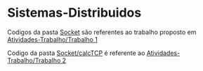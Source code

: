 # Sistemas-Distribuidos

Codigos da pasta [Socket](https://github.com/michelmelo25/Sistemas-Distribuidos/tree/master/Sockets) são referentes ao trabalho proposto em [Atividades-Trabalho/Trabalho 1](https://github.com/michelmelo25/Sistemas-Distribuidos/blob/master/Atividades-Trabalhos/Trabalho1.pdf)

Codigo da pasta [Socket/calcTCP](https://github.com/michelmelo25/Sistemas-Distribuidos/tree/master/Sockets/src/calcTCP) é referente ao [Atividades-Trabalho/Trabalho 2](https://github.com/michelmelo25/Sistemas-Distribuidos/blob/master/Atividades-Trabalhos/Trabalho2.pdf)
